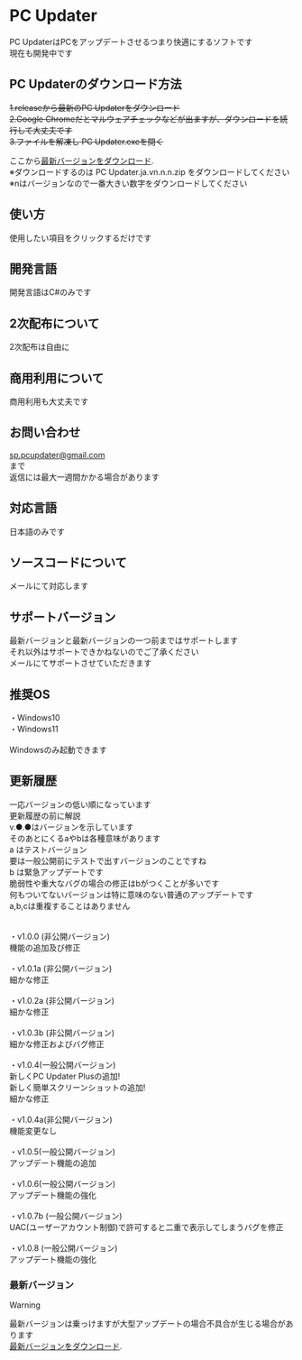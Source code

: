 # PC Updater
PC UpdaterはPCをアップデートさせるつまり快適にするソフトです<br>
現在も開発中です
<br>
## PC Updaterのダウンロード方法
~~1.releaseから最新のPC Updaterをダウンロード<br>~~
~~2.Google Chromeだとマルウェアチェックなどが出ますが、ダウンロードを続行して大丈夫です<br>~~
~~3.ファイルを解凍し PC Updater.exeを開く<br>~~

ここから[最新バージョンをダウンロード](https://github.com/Maculand/pc-updater?tab=readme-ov-file#%E6%9C%80%E6%96%B0%E3%83%90%E3%83%BC%E3%82%B8%E3%83%A7%E3%83%B3).<br>
※ダウンロードするのは PC Updater.ja.vn.n.n.zip をダウンロードしてください<br>
※nはバージョンなので一番大きい数字をダウンロードしてください
## 使い方
使用したい項目をクリックするだけです
<br>

## 開発言語
開発言語はC#のみです

## 2次配布について
2次配布は自由に

## 商用利用について
商用利用も大丈夫です

## お問い合わせ
sp.pcupdater@gmail.com
<br>まで
<br>
返信には最大一週間かかる場合があります

## 対応言語
日本語のみです

## ソースコードについて
メールにて対応します

## サポートバージョン
最新バージョンと最新バージョンの一つ前まではサポートします<br>
それ以外はサポートできかねないのでご了承ください<br>
メールにてサポートさせていただきます

## 推奨OS
・Windows10<br>
・Windows11<br>
<br>
Windowsのみ起動できます

## 更新履歴
一応バージョンの低い順になっています<br>
更新履歴の前に解説<br>
v.●.●はバージョンを示しています<br>
そのあとにくるaやbは各種意味があります<br>
a はテストバージョン<br>
要は一般公開前にテストで出すバージョンのことですね<br>
b は緊急アップデートです<br>
脆弱性や重大なバグの場合の修正はbがつくことが多いです<br>
何もついてないバージョンは特に意味のない普通のアップデートです<br>
a,b,cは重複することはありません
<br><br>
<br>
・v1.0.0 (非公開バージョン)
<br>機能の追加及び修正<br>
<br>
・v1.0.1a (非公開バージョン)<br>
細かな修正<br>
<br>
・v1.0.2a (非公開バージョン)<br>
細かな修正<br>
<br>
・v1.0.3b (非公開バージョン)<br>
細かな修正およびバグ修正<br>
<br>
・v1.0.4(一般公開バージョン)<br>
新しくPC Updater Plusの追加!<br>
新しく簡単スクリーンショットの追加!<br>
細かな修正<br>
<br>
・v1.0.4a(非公開バージョン)<br>
機能変更なし<br>
<br>
・v1.0.5(一般公開バージョン)<br>
アップデート機能の追加<br>
<br>
・v1.0.6(一般公開バージョン)<br>
アップデート機能の強化<br>
<br>
・v1.0.7b (一般公開バージョン)<br>
UAC(ユーザーアカウント制御)で許可すると二重で表示してしまうバグを修正<br>
<br>
・v1.0.8 (一般公開バージョン)<br>
アップデート機能の強化<br>

### 最新バージョン
> [!WARNING]
> 最新バージョンは乗っけますが大型アップデートの場合不具合が生じる場合があります<br>
[最新バージョンをダウンロード](https://github.com/Maculand/pc-updater/releases/latest).
